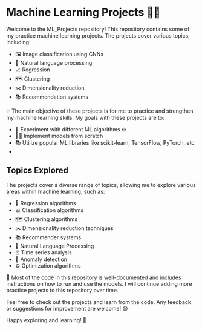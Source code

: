 # Machine Learning Projects 🧠🔥

Welcome to the ML_Projects repository! This repository contains some of my practice machine learning projects. The projects cover various topics, including:

- 🖼 Image classification using CNNs
- 💬 Natural language processing
- 📈 Regression
- 🗺 Clustering
- ✂️ Dimensionality reduction
- 📚 Recommendation systems

💡 The main objective of these projects is for me to practice and strengthen my machine learning skills. My goals with these projects are to:

- 🧪 Experiment with different ML algorithms ⚙️
- 👩‍💼 Implement models from scratch
- 📚 Utilize popular ML libraries like scikit-learn, TensorFlow, PyTorch, etc.
- 
## Topics Explored

The projects cover a diverse range of topics, allowing me to explore various areas within machine learning, such as:

- 🔢 Regression algorithms
- 📊 Classification algorithms
- 🗺️ Clustering algorithms
- ✂️ Dimensionality reduction techniques
- 📚 Recommender systems
- 💬 Natural Language Processing
- ⏰ Time series analysis
- 🚀 Anomaly detection
- ⚙️ Optimization algorithms

📄 Most of the code in this repository is well-documented and includes instructions on how to run and use the models. I will continue adding more practice projects to this repository over time.

Feel free to check out the projects and learn from the code. Any feedback or suggestions for improvement are welcome! 😄

Happy exploring and learning! 🚀
